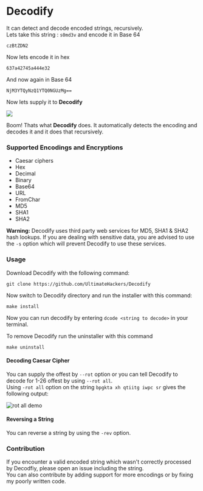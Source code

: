 # Decodify
It can detect and decode encoded strings, recursively.\
Lets take this string : `s0md3v` and encode it in Base 64
```
czBtZDN2
```
Now lets encode it in hex
```
637a42745a444e32
```
And now again in Base 64
```
NjM3YTQyNzQ1YTQ0NGUzMg==
```
Now lets supply it to **Decodify**

<img src='https://i.imgur.com/bsiEyiM.png' />

Boom! Thats what <b>Decodify</b> does. It automatically detects the encoding and decodes it and it does that recursively.

### Supported Encodings and Encryptions
- Caesar ciphers
- Hex
- Decimal
- Binary
- Base64
- URL
- FromChar
- MD5
- SHA1
- SHA2

**Warning:** Decodify uses third party web services for MD5, SHA1 & SHA2 hash lookups. If you are dealing with sensitive data, you are advised to use the `-s` option which will prevent Decodify to use these services.

### Usage
Download Decodify with the following command:
```
git clone https://github.com/UltimateHackers/Decodify
```
Now switch to Decodify directory and run the installer with this command:
```
make install
```
Now you can run decodify by entering `dcode <string to decode>` in your terminal.

To remove Decodify run the uninstaller with this command
```
make uninstall
```

#### Decoding Caesar Cipher
You can supply the offest by `--rot` option or you can tell Decodify to decode for 1-26 offest by using `--rot all`.\
Using `-rot all` option on the string `bpgkta xh qtiitg iwpc sr` gives the following output:

![rot all demo](https://i.imgur.com/4mqxpBU.png)

#### Reversing a String
You can reverse a string by using the `-rev` option.

### Contribution
If you encounter a valid encoded string which wasn't correctly processed by Decodfiy, please open an issue including the string.<br>
You can also contribute by adding support for more encodings or by fixing my poorly written code.
